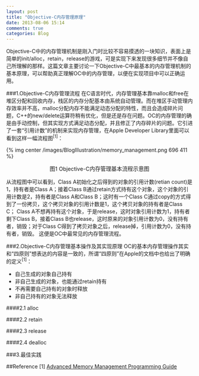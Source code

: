 ```yaml
---
layout: post
title: "Objective-C内存管理原理"
date: 2013-08-06 15:14
comments: true
categories: Blog
---
```


Objective-C中的内存管理机制是刚入门时比较不容易摸透的一块知识，表面上是简单的init/alloc，retain，release的游戏，可是实现下来发现很多细节并不像自己所理解的那样。这篇文章主要讨论一下Objective-C中最基本的内存管理机制的基本原理，可以帮助真正理解OC中的内存管理，以便在实现项目中可以正确运用。

###1.Objective-C内存管理流程
在C语言时代，内存管理基本靠malloc和free在堆区分配和回收内存，栈区的内存分配基本由系统自动管理。而在堆区手动管理内存效率并不高，malloc分配内存不能满足动态分配的特性，而且会造成碎片问题，C++的new/delete运算符稍有优化，但是还是存在问题。OC的内存管理的确是由手动控制，但其实现方式满足动态分配，并且修正了内存碎片的问题。它引进了一套“引用计数”的机制来实现内存管理，在Apple Developer Library里面可以看到这样一幅流程图<sup>[1]</sup>：
	
{% img center /images/BlogIllustration/memory_management.png 696 411 %}
<P ALIGN="CENTER" style="font-size: 11pt">
图1 Objective-C内存管理基本流程示意图
</P>

<!--more-->

从流程图中可以看到，Class A初始化之后得到的对象的引用计数(retian count)是1，持有者是Class A；接着Class B通过retain方式持有这个对象，这个对象的引用计数是2，持有者是Class A和Class B；这时有一个Class C通过copy的方式得到了一份拷贝，这个拷贝对象的引用计数是1，这个拷贝对象的持有者是Class C；
Class A不想再持有这个对象，于是release，这时对象引用计数为1，持有者剩下Class B，接着Class B也release，这时原来的对象引用计数为0，没有持有者，销毁；对于Class C得到了拷贝对象之后，release掉，引用计数为0，没有持有者，销毁。
这便是OC中最常见的内存管理流程。
 
###2.Objective-C内存管理基本操作及其实现原理
OC的基本内存管理操作其实和“四原则”想表达的内容是一致的，所谓“四原则”在Apple的文档中也给出了明确的定义<sup>[1]</sup>：

- 自己生成的对象自己持有
- 非自己生成的对象，也能通过retain持有
- 不再需要自己持有的对象时释放
- 非自己持有的对象无法释放

####2.1 alloc

####2.2 retain

####2.3 release

####2.4 dealloc

###3.最佳实践

##Reference
[1] [Advanced Memory Management Programming Guide](https://developer.apple.com/library/ios/#documentation/Cocoa/Conceptual/MemoryMgmt/Articles/MemoryMgmt.html#//apple_ref/doc/uid/10000011-SW1)